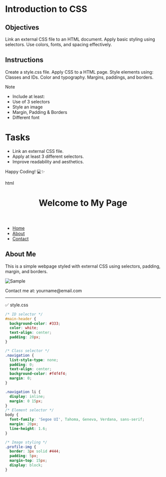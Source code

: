 # Introduction to CSS

## Objectives
Link an external CSS file to an HTML document.
Apply basic styling using selectors.
Use colors, fonts, and spacing effectively.

## Instructions

Create a style.css file.
Apply CSS to a HTML page.
Style elements using:
Classes and IDs.
Color and typography.
Margins, paddings, and borders.

>[!NOTE]
>  - Include at least:
>  - Use of 3 selectors
>  - Style an image
>  - Margin, Padding & Borders
>  - Different font

# Tasks
 - Link an external CSS file.
 - Apply at least 3 different selectors.
 - Improve readability and aesthetics.

Happy Coding! 💻✨









html
<!DOCTYPE html>
<html lang="en">
<head>
  <meta charset="UTF-8">
  <meta name="viewport" content="width=device-width, initial-scale=1.0">
  <title>Simple Styled Page</title>
  <link rel="stylesheet" href="style.css">
</head>
<body>

  <header id="main-header">
    <h1>Welcome to My Page</h1>
  </header>

  <nav>
    <ul class="navigation">
      <li><a href="#">Home</a></li>
      <li><a href="#">About</a></li>
      <li><a href="#">Contact</a></li>
    </ul>
  </nav>

  <main>
    <section>
      <h2 class="section-title">About Me</h2>
      <p>This is a simple webpage styled with external CSS using selectors, padding, margin, and borders.</p>
      <img src="https://via.placeholder.com/150" alt="Sample" class="profile-img">
    </section>
  </main>

  <footer>
    <p>Contact me at: yourname@email.com</p>
  </footer>

</body>
</html>


---

✅ style.css
```css
/* ID selector */
#main-header {
  background-color: #333;
  color: white;
  text-align: center;
  padding: 20px;
}

/* Class selector */
.navigation {
  list-style-type: none;
  padding: 0;
  text-align: center;
  background-color: #f4f4f4;
  margin: 0;
}

.navigation li {
  display: inline;
  margin: 0 15px;
}
/* Element selector */
body {
  font-family: 'Segoe UI', Tahoma, Geneva, Verdana, sans-serif;
  margin: 20px;
  line-height: 1.6;
}

/* Image styling */
.profile-img {
  border: 3px solid #444;
  padding: 5px;
  margin-top: 15px;
  display: block;
}
```
